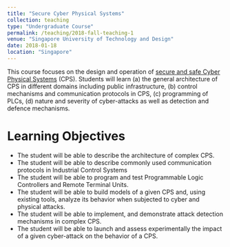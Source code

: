 ```yaml
---
title: "Secure Cyber Physical Systems"
collection: teaching
type: "Undergraduate Course"
permalink: /teaching/2018-fall-teaching-1
venue: "Singapore University of Technology and Design"
date: 2018-01-18
location: "Singapore"
---
```


This course focuses on the design and operation of [secure and safe Cyber Physical Systems](https://istd.sutd.edu.sg/courses/mssd/secure-cyber-physical-systems/) (CPS). Students will learn (a) the general architecture of CPS in different domains including public infrastructure, (b) control mechanisms and communication protocols in CPS, (c) programming of PLCs, (d) nature and severity of cyber-attacks as well as detection and defence mechanisms. 

Learning Objectives
======
* The student will be able to describe the architecture of complex CPS.
* The student will be able to describe commonly used communication protocols in Industrial Control Systems
* The student will be able to program and test Programmable Logic Controllers and Remote Terminal Units.
* The student will be able to build models of a given CPS and, using existing tools, analyze its behavior when subjected to cyber and physical attacks.
* The student will be able to implement, and demonstrate attack detection mechanisms in complex CPS.
* The student will be able to launch and assess experimentally the impact of a given cyber-attack on the behavior of a CPS.


